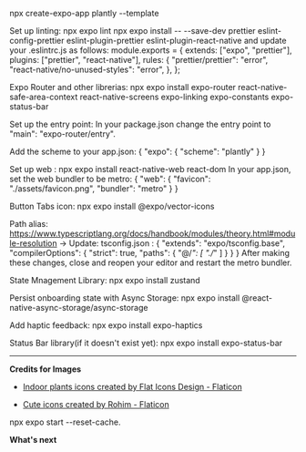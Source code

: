 npx create-expo-app plantly --template

Set up linting: 
npx expo lint
npx expo install -- --save-dev prettier eslint-config-prettier eslint-plugin-prettier eslint-plugin-react-native
and update your .eslintrc.js as follows:
module.exports = {
  extends: ["expo", "prettier"],
  plugins: ["prettier", "react-native"],
  rules: {
    "prettier/prettier": "error",
    "react-native/no-unused-styles": "error",
  },
};

Expo Router and other librerias: npx expo install expo-router react-native-safe-area-context react-native-screens expo-linking expo-constants expo-status-bar

Set up the entry point: In your package.json change the entry point to "main": "expo-router/entry".

Add the scheme to your app.json:
{
  "expo": {
    "scheme": "plantly"
  }
}

Set up web : npx expo install react-native-web react-dom
In your app.json, set the web bundler to be metro: 
{
  "web": {
    "favicon": "./assets/favicon.png",
   "bundler": "metro"
  }
}

Button Tabs icon: npx expo install @expo/vector-icons

Path alias: https://www.typescriptlang.org/docs/handbook/modules/theory.html#module-resolution -> Update: tsconfig.json :
{
   "extends": "expo/tsconfig.base",
   "compilerOptions": {
    "strict": true,
    "paths": {
      "@/*": [
        "./*"
      ]
    }
   }
 }
After making these changes, close and reopen your editor and restart the metro bundler.

State Mnagement Library: npx expo install zustand

Persist onboarding state with Async Storage: 
npx expo install @react-native-async-storage/async-storage

Add haptic feedback: npx expo install expo-haptics

Status Bar library(if it doesn't exist yet): npx expo install expo-status-bar


********************************
**Credits for Images**
- <a href="https://www.flaticon.com/free-icons/indoor-plants" title="indoor plants icons">Indoor plants icons created by Flat Icons Design - Flaticon</a>

- <a href="https://www.flaticon.com/free-icons/cute" title="cute icons">Cute icons created by Rohim - Flaticon</a>

npx expo start --reset-cache.

**What's next**

